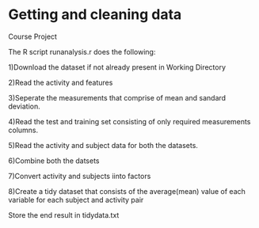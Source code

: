 # Getting and cleaning data 
Course Project

The R script runanalysis.r does the following:

1)Download the dataset if not already present in Working Directory

2)Read the activity and features

3)Seperate the measurements that comprise of mean and sandard deviation.

4)Read the test and training set consisting of only required measurements columns.

5)Read the activity and subject data for both the datasets.

6)Combine both the datsets

7)Convert activity and subjects iinto factors

8)Create a tidy dataset that consists of the average(mean) value of each variable for each subject and activity pair


Store the end result in tidydata.txt


